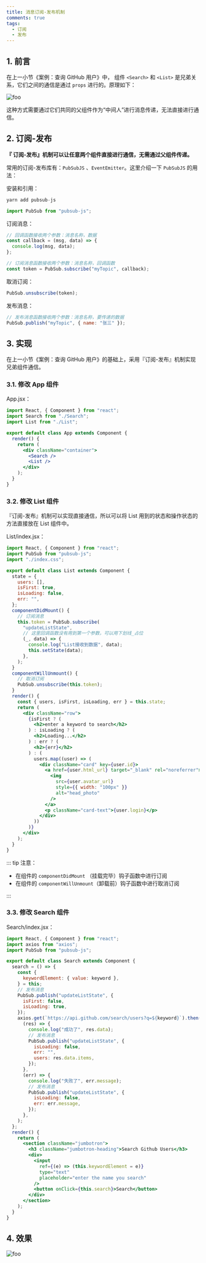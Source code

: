```yaml
---
title: 消息订阅-发布机制
comments: true
tags:
  - 订阅
  - 发布
---
```


## 1. 前言

在上一小节《案例：查询 GitHub 用户》中， 组件 `<Search>` 和 `<List>` 是兄弟关系，它们之间的通信是通过 `props` 进行的。原理如下：

<img class="zoomable" :src="$withBase('/images/screenshot/4/3/1.png')" alt="foo">

这种方式需要通过它们共同的父组件作为“中间人”进行消息传递，无法直接进行通信。

## 2. 订阅-发布

**『 订阅-发布』机制可以让任意两个组件直接进行通信，无需通过父组件传递。**

常用的订阅-发布库有：`PubSubJS` 、`EventEmitter`。这里介绍一下 `PubSubJS` 的用法：

安装和引用：

```js
yarn add pubsub-js

import PubSub from "pubsub-js";
```

订阅消息：

```js
// 回调函数接收两个参数：消息名称，数据
const callback = (msg, data) => {
  console.log(msg, data);
};

// 订阅消息函数接收两个参数：消息名称，回调函数
const token = PubSub.subscribe("myTopic", callback);
```

取消订阅：

```js
PubSub.unsubscribe(token);
```

发布消息：

```js
// 发布消息函数接收两个参数：消息名称，要传递的数据
PubSub.publish("myTopic", { name: "张三" });
```

## 3. 实现

在上一小节《案例：查询 GitHub 用户》的基础上，采用『订阅-发布』机制实现兄弟组件通信。

### 3.1. 修改 App 组件

App.jsx：

```jsx
import React, { Component } from "react";
import Search from "./Search";
import List from "./List";

export default class App extends Component {
  render() {
    return (
      <div className="container">
        <Search />
        <List />
      </div>
    );
  }
}
```

### 3.2. 修改 List 组件

『订阅-发布』机制可以实现直接通信，所以可以将 List 用到的状态和操作状态的方法直接放在 List 组件中。

List/index.jsx：

```jsx
import React, { Component } from "react";
import PubSub from "pubsub-js";
import "./index.css";

export default class List extends Component {
  state = {
    users: [],
    isFirst: true,
    isLoading: false,
    err: "",
  };
  componentDidMount() {
    // 订阅消息
    this.token = PubSub.subscribe(
      "updateListState",
      // 这里回调函数没有用到第一个参数，可以用下划线_占位
      (_, data) => {
        console.log("List接收到数据", data);
        this.setState(data);
      },
    );
  }
  componentWillUnmount() {
    // 取消订阅
    PubSub.unsubscribe(this.token);
  }
  render() {
    const { users, isFirst, isLoading, err } = this.state;
    return (
      <div className="row">
        {isFirst ? (
          <h2>enter a keyword to search</h2>
        ) : isLoading ? (
          <h2>Loading...</h2>
        ) : err ? (
          <h2>{err}</h2>
        ) : (
          users.map((user) => (
            <div className="card" key={user.id}>
              <a href={user.html_url} target="_blank" rel="noreferrer">
                <img
                  src={user.avatar_url}
                  style={{ width: "100px" }}
                  alt="head_photo"
                />
              </a>
              <p className="card-text">{user.login}</p>
            </div>
          ))
        )}
      </div>
    );
  }
}
```

::: tip 注意：

- 在组件的 `componentDidMount` （挂载完毕）钩子函数中进行订阅
- 在组件的 `componentWillUnmount`（卸载前）钩子函数中进行取消订阅

:::

### 3.3. 修改 Search 组件

Search/index.jsx：

```jsx
import React, { Component } from "react";
import axios from "axios";
import PubSub from "pubsub-js";

export default class Search extends Component {
  search = () => {
    const {
      keywordElement: { value: keyword },
    } = this;
    // 发布消息
    PubSub.publish("updateListState", {
      isFirst: false,
      isLoading: true,
    });
    axios.get(`https://api.github.com/search/users?q=${keyword}`).then(
      (res) => {
        console.log("成功了", res.data);
        // 发布消息
        PubSub.publish("updateListState", {
          isLoading: false,
          err: "",
          users: res.data.items,
        });
      },
      (err) => {
        console.log("失败了", err.message);
        // 发布消息
        PubSub.publish("updateListState", {
          isLoading: false,
          err: err.message,
        });
      },
    );
  };
  render() {
    return (
      <section className="jumbotron">
        <h3 className="jumbotron-heading">Search Github Users</h3>
        <div>
          <input
            ref={(e) => (this.keywordElement = e)}
            type="text"
            placeholder="enter the name you search"
          />
          <button onClick={this.search}>Search</button>
        </div>
      </section>
    );
  }
}
```

## 4. 效果

<img class="zoomable" :src="$withBase('/images/screenshot/4/3/2.gif')" alt="foo">
